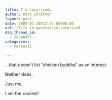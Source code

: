 ```yaml
---
title: I’m surprised…
author: Matt Stratton
layout: post
date: 2004-01-30T12:42:00+00:00
url: /life-in-general/im-surprised
dsq_thread_id:
  - 28248471
categories:
  - Personal

---
```

&#8230;that doesn&#8217;t list &#8220;chicken buddha&#8221; as an interest.

Neither does .

Just me.

I am the coolest!